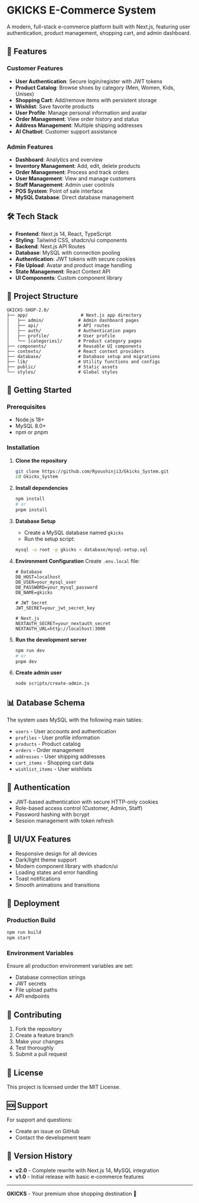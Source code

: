 # GKICKS E-Commerce System

A modern, full-stack e-commerce platform built with Next.js, featuring user authentication, product management, shopping cart, and admin dashboard.

## 🚀 Features

### Customer Features
- **User Authentication**: Secure login/register with JWT tokens
- **Product Catalog**: Browse shoes by category (Men, Women, Kids, Unisex)
- **Shopping Cart**: Add/remove items with persistent storage
- **Wishlist**: Save favorite products
- **User Profile**: Manage personal information and avatar
- **Order Management**: View order history and status
- **Address Management**: Multiple shipping addresses
- **AI Chatbot**: Customer support assistance

### Admin Features
- **Dashboard**: Analytics and overview
- **Inventory Management**: Add, edit, delete products
- **Order Management**: Process and track orders
- **User Management**: View and manage customers
- **Staff Management**: Admin user controls
- **POS System**: Point of sale interface
- **MySQL Database**: Direct database management

## 🛠️ Tech Stack

- **Frontend**: Next.js 14, React, TypeScript
- **Styling**: Tailwind CSS, shadcn/ui components
- **Backend**: Next.js API Routes
- **Database**: MySQL with connection pooling
- **Authentication**: JWT tokens with secure cookies
- **File Upload**: Avatar and product image handling
- **State Management**: React Context API
- **UI Components**: Custom component library

## 📁 Project Structure

```
GKICKS-SHOP-2.0/
├── app/                    # Next.js app directory
│   ├── admin/             # Admin dashboard pages
│   ├── api/               # API routes
│   ├── auth/              # Authentication pages
│   ├── profile/           # User profile
│   └── [categories]/      # Product category pages
├── components/            # Reusable UI components
├── contexts/              # React context providers
├── database/              # Database setup and migrations
├── lib/                   # Utility functions and configs
├── public/                # Static assets
└── styles/                # Global styles
```

## 🚀 Getting Started

### Prerequisites
- Node.js 18+ 
- MySQL 8.0+
- npm or pnpm

### Installation

1. **Clone the repository**
   ```bash
   git clone https://github.com/Ryoushinji3/Gkicks_System.git
   cd Gkicks_System
   ```

2. **Install dependencies**
   ```bash
   npm install
   # or
   pnpm install
   ```

3. **Database Setup**
   - Create a MySQL database named `gkicks`
   - Run the setup script:
   ```bash
   mysql -u root -p gkicks < database/mysql-setup.sql
   ```

4. **Environment Configuration**
   Create `.env.local` file:
   ```env
   # Database
   DB_HOST=localhost
   DB_USER=your_mysql_user
   DB_PASSWORD=your_mysql_password
   DB_NAME=gkicks
   
   # JWT Secret
   JWT_SECRET=your_jwt_secret_key
   
   # Next.js
   NEXTAUTH_SECRET=your_nextauth_secret
   NEXTAUTH_URL=http://localhost:3000
   ```

5. **Run the development server**
   ```bash
   npm run dev
   # or
   pnpm dev
   ```

6. **Create admin user**
   ```bash
   node scripts/create-admin.js
   ```

## 📊 Database Schema

The system uses MySQL with the following main tables:
- `users` - User accounts and authentication
- `profiles` - User profile information
- `products` - Product catalog
- `orders` - Order management
- `addresses` - User shipping addresses
- `cart_items` - Shopping cart data
- `wishlist_items` - User wishlists

## 🔐 Authentication

- JWT-based authentication with secure HTTP-only cookies
- Role-based access control (Customer, Admin, Staff)
- Password hashing with bcrypt
- Session management with token refresh

## 🎨 UI/UX Features

- Responsive design for all devices
- Dark/light theme support
- Modern component library with shadcn/ui
- Loading states and error handling
- Toast notifications
- Smooth animations and transitions

## 🚀 Deployment

### Production Build
```bash
npm run build
npm start
```

### Environment Variables
Ensure all production environment variables are set:
- Database connection strings
- JWT secrets
- File upload paths
- API endpoints

## 🤝 Contributing

1. Fork the repository
2. Create a feature branch
3. Make your changes
4. Test thoroughly
5. Submit a pull request

## 📝 License

This project is licensed under the MIT License.

## 🆘 Support

For support and questions:
- Create an issue on GitHub
- Contact the development team

## 🔄 Version History

- **v2.0** - Complete rewrite with Next.js 14, MySQL integration
- **v1.0** - Initial release with basic e-commerce features

---

**GKICKS** - Your premium shoe shopping destination 👟